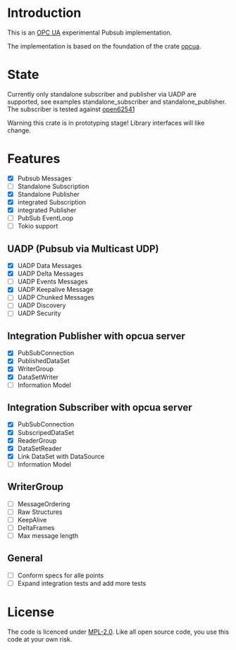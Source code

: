 # Introduction

This is an [OPC UA](https://opcfoundation.org/about/opc-technologies/opc-ua/) experimental Pubsub implementation.

The implementation is based on the foundation of the crate [opcua](https://github.com/locka99/opcua).

# State

Currently only standalone subscriber and publisher via UADP are supported, see examples standalone_subscriber and standalone_publisher. The subscriber is tested against [open62541](https://open62541.org/) 

Warning this crate is in prototyping stage! Library interfaces will like change.

# Features
* [x] Pubsub Messages
* [ ] Standalone Subscription
* [x] Standalone Publisher
* [x] integrated Subscription
* [x] integrated Publisher
* [ ] PubSub EventLoop
* [ ] Tokio support
## UADP (Pubsub via Multicast UDP)

* [x] UADP Data Messages
* [x] UADP Delta Messages
* [ ] UADP Events Messages
* [x] UADP Keepalive Message
* [ ] UADP Chunked Messages
* [ ] UADP Discovery
* [ ] UADP Security

## Integration Publisher with opcua server

* [x] PubSubConnection
* [x] PublishedDataSet
* [x] WriterGroup
* [x] DataSetWriter
* [ ] Information Model

## Integration Subscriber with opcua server

* [x] PubSubConnection
* [x] SubscripedDataSet
* [x] ReaderGroup
* [x] DataSetReader
* [x] Link DataSet with DataSource
* [ ] Information Model

## WriterGroup
* [ ] MessageOrdering
* [ ] Raw Structures
* [ ] KeepAlive
* [ ] DeltaFrames
* [ ] Max message length

## General
* [ ] Conform specs for alle points
* [ ] Expand integration tests and add more tests
# License

The code is licenced under [MPL-2.0](https://opensource.org/licenses/MPL-2.0). Like all open source code, you use this code at your own risk.

